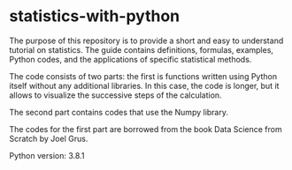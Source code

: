 # statistics-with-python
The purpose of this repository is to provide a short and easy to understand tutorial on statistics. The guide contains definitions, formulas, examples, Python codes, and the applications of specific statistical methods.

The code consists of two parts: the first is functions written using Python itself without any additional libraries. In this case, the code is longer, but it allows to visualize the successive steps of the calculation.

The second part contains codes that use the Numpy library.

The codes for the first part are borrowed from the book Data Science from Scratch by Joel Grus.

Python version: 3.8.1
